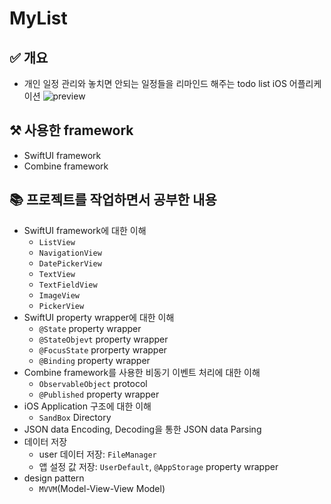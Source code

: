 # **MyList**
## ✅ 개요
- 개인 일정 관리와 놓치면 안되는 일정들을 리마인드 해주는 todo list iOS 어플리케이션
![preview](https://user-images.githubusercontent.com/103043741/218612768-7b664b61-eee3-4220-8872-a62d11d38e60.png)


## ⚒️ 사용한 framework
- SwiftUI framework
- Combine framework

## 📚 프로젝트를 작업하면서 공부한 내용
- SwiftUI framework에 대한 이해
  - `ListView`
  - `NavigationView`
  - `DatePickerView`
  - `TextView`
  - `TextFieldView`
  - `ImageView`
  - `PickerView`
- SwiftUI property wrapper에 대한 이해
   - `@State` property wrapper
   - `@StateObjevt` property wrapper
   - `@FocusState` prorperty wrapper
   - `@Binding` property wrapper
- Combine framework를 사용한 비동기 이벤트 처리에 대한 이해
  - `ObservableObject` protocol
  - `@Published` property wrapper
- iOS Application 구조에 대한 이해
  - `SandBox` Directory
- JSON data Encoding, Decoding을 통한 JSON data Parsing
- 데이터 저장
  - user 데이터 저장: `FileManager`
  - 앱 설정 값 저장: `UserDefault`, `@AppStorage` property wrapper
- design pattern
  - `MVVM`(Model-View-View Model)